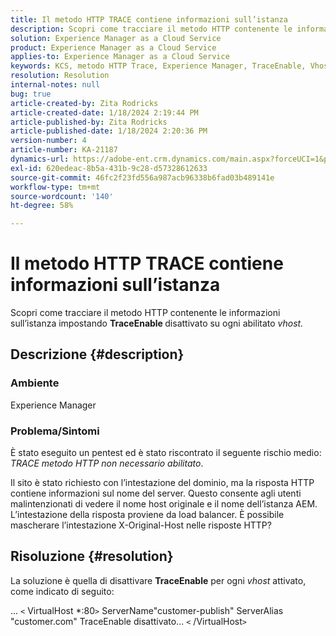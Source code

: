 ```yaml
---
title: Il metodo HTTP TRACE contiene informazioni sull’istanza
description: Scopri come tracciare il metodo HTTP contenente le informazioni sull’istanza.
solution: Experience Manager as a Cloud Service
product: Experience Manager as a Cloud Service
applies-to: Experience Manager as a Cloud Service
keywords: KCS, metodo HTTP Trace, Experience Manager, TraceEnable, Vhost
resolution: Resolution
internal-notes: null
bug: true
article-created-by: Zita Rodricks
article-created-date: 1/18/2024 2:19:44 PM
article-published-by: Zita Rodricks
article-published-date: 1/18/2024 2:20:36 PM
version-number: 4
article-number: KA-21187
dynamics-url: https://adobe-ent.crm.dynamics.com/main.aspx?forceUCI=1&pagetype=entityrecord&etn=knowledgearticle&id=41a8f49e-0cb6-ee11-a569-6045bd0065f9
exl-id: 620edeac-8b5a-431b-9c28-d57328612633
source-git-commit: 46fc2f23fd556a987acb96338b6fad03b489141e
workflow-type: tm+mt
source-wordcount: '140'
ht-degree: 58%

---
```


# Il metodo HTTP TRACE contiene informazioni sull’istanza


Scopri come tracciare il metodo HTTP contenente le informazioni sull’istanza impostando <b>TraceEnable </b>disattivato su ogni abilitato *vhost.*

## Descrizione {#description}


### <b>Ambiente</b>

Experience Manager



### <b>Problema/Sintomi</b>

È stato eseguito un pentest ed è stato riscontrato il seguente rischio medio: *TRACE metodo HTTP non necessario abilitato*.

Il sito è stato richiesto con l’intestazione del dominio, ma la risposta HTTP contiene informazioni sul nome del server. Questo consente agli utenti malintenzionati di vedere il nome host originale e il nome dell’istanza AEM. L’intestazione della risposta proviene da load balancer. È possibile mascherare l’intestazione X-Original-Host nelle risposte HTTP?


## Risoluzione {#resolution}


La soluzione è quella di disattivare <b>TraceEnable</b> per ogni *vhost* attivato, come indicato di seguito:

...
`<` VirtualHost \*:80`>`
ServerName&quot;customer-publish&quot; ServerAlias &quot;customer.com&quot; TraceEnable disattivato...
`<` /VirtualHost`>`
